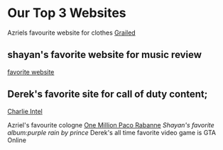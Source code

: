 # Our Top 3 Websites

Azriels favourite website for clothes
[Grailed](https://www.grailed.com/)

## shayan's favorite website for music review

[favorite website](https://pitchfork.com/)

## Derek's favorite site for call of duty content;

[Charlie Intel](https://www.charlieintel.com/)

Azriel's favourite cologne
[One Million Paco Rabanne](https://www.fragrantica.com/perfume/Paco-Rabanne/1-Million-Lucky-48903.html)
_Shayan's favorite album:purple rain by prince_
Derek's all time favorite video game is GTA Online

